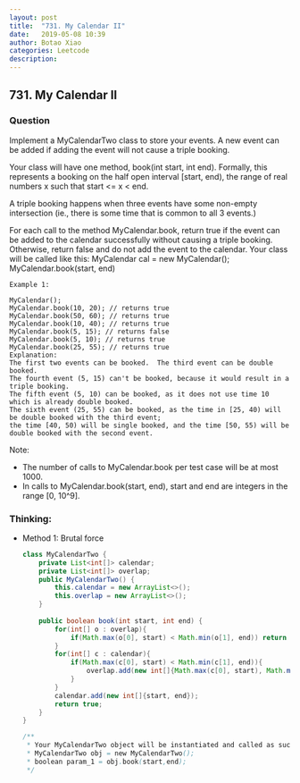 ```yaml
---
layout: post
title:  "731. My Calendar II"
date:   2019-05-08 10:39
author: Botao Xiao
categories: Leetcode
description:
---
```

## 731. My Calendar II

### Question
Implement a MyCalendarTwo class to store your events. A new event can be added if adding the event will not cause a triple booking.

Your class will have one method, book(int start, int end). Formally, this represents a booking on the half open interval [start, end), the range of real numbers x such that start <= x < end.

A triple booking happens when three events have some non-empty intersection (ie., there is some time that is common to all 3 events.)

For each call to the method MyCalendar.book, return true if the event can be added to the calendar successfully without causing a triple booking. Otherwise, return false and do not add the event to the calendar.
Your class will be called like this: MyCalendar cal = new MyCalendar(); MyCalendar.book(start, end)

```
Example 1:

MyCalendar();
MyCalendar.book(10, 20); // returns true
MyCalendar.book(50, 60); // returns true
MyCalendar.book(10, 40); // returns true
MyCalendar.book(5, 15); // returns false
MyCalendar.book(5, 10); // returns true
MyCalendar.book(25, 55); // returns true
Explanation: 
The first two events can be booked.  The third event can be double booked.
The fourth event (5, 15) can't be booked, because it would result in a triple booking.
The fifth event (5, 10) can be booked, as it does not use time 10 which is already double booked.
The sixth event (25, 55) can be booked, as the time in [25, 40) will be double booked with the third event;
the time [40, 50) will be single booked, and the time [50, 55) will be double booked with the second event.
```

Note:
* The number of calls to MyCalendar.book per test case will be at most 1000.
* In calls to MyCalendar.book(start, end), start and end are integers in the range [0, 10^9].


### Thinking:
* Method 1: Brutal force
    ```Java
    class MyCalendarTwo {
        private List<int[]> calendar;
        private List<int[]> overlap;
        public MyCalendarTwo() {
            this.calendar = new ArrayList<>();
            this.overlap = new ArrayList<>();
        }
        
        public boolean book(int start, int end) {
            for(int[] o : overlap){
                if(Math.max(o[0], start) < Math.min(o[1], end)) return false;
            }
            for(int[] c : calendar){
                if(Math.max(c[0], start) < Math.min(c[1], end)){
                    overlap.add(new int[]{Math.max(c[0], start), Math.min(c[1], end)});
                }
            }
            calendar.add(new int[]{start, end});
            return true;
        }
    }
    
    /**
     * Your MyCalendarTwo object will be instantiated and called as such:
     * MyCalendarTwo obj = new MyCalendarTwo();
     * boolean param_1 = obj.book(start,end);
     */
    ```